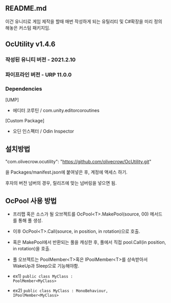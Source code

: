 ﻿## README.md

이건 유니티로 게임 제작을 할때 매번 작성하게 되는 유틸리티 및 C#확장을 미리 정의해놓은 커스텀 패키지임.

## OcUtility v1.4.6

### 작성된 유니티 버전 - 2021.2.10
### 파이프라인 버전 - URP 11.0.0

### Dependencies

[UMP]
- 에디터 코루틴 / com.unity.editorcoroutines

[Custom Package]
- 오딘 인스펙터 / Odin Inspector

## 설치방법

"com.olivecrow.ocutility": "https://github.com/olivecrow/OcUtility.git"

을 Packages/manifest.json에 붙여넣은 후, 계정에 액세스 하기.

후자의 버전 넘버의 경우, 릴리즈에 맞는 넘버링을 넣으면 됨.


## OcPool 사용 방법
- 프리팹 혹은 소스가 될 오브젝트를 OcPool&lt;T&gt;.MakePool(source, 00) 메서드를 통해 풀 생성.
- 이후 OcPool&lt;T&gt;.Call(source, in position, in rotation)으로 호출.
- 혹은 MakePool에서 반환되는 풀을 캐싱한 후, 풀에서 직접 pool.Call(in position, in rotation)을 호출.

- 풀 오브젝트는 PoolMember&lt;T&gt;혹은 IPoolMember&lt;T&gt;를 상속받아서 WakeUp과 Sleep으로 기능해야함.
- ex1) <code>public class MyClass : PoolMember&lt;MyClass&gt;</code>
- ex2) <code>public class MyClass : MonoBehaviour, IPoolMember&lt;MyClass&gt;</code>
